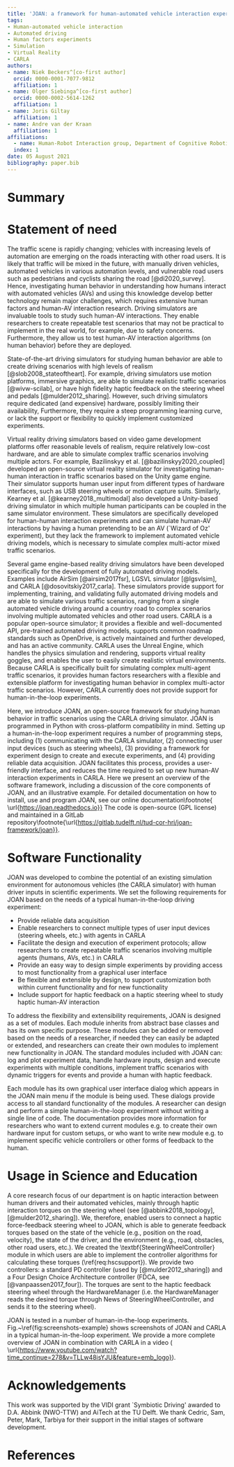 ```yaml
--- 
title: 'JOAN: a framework for human-automated vehicle interaction experiments in a virtual reality driving simulator' 
tags:
- Human-automated vehicle interaction
- Automated driving
- Human factors experiments
- Simulation
- Virtual Reality
- CARLA 
authors:
- name: Niek Beckers^[co-first author]
  orcid: 0000-0001-7077-9812 
  affiliation: 1
- name: Olger Siebinga^[co-first author]
  orcid: 0000-0002-5614-1262 
  affiliation: 1
- name: Joris Giltay 
  affiliation: 1
- name: Andre van der Kraan 
  affiliation: 1 
affiliations:
  - name: Human-Robot Interaction group, Department of Cognitive Robotics, Faculty 3mE, Delft University of Technology, Mekelweg 2, 2628 CD Delft, The Netherlands
  index: 1 
date: 05 August 2021 
bibliography: paper.bib
--- 
```


# Summary

# Statement of need

The traffic scene is rapidly changing; vehicles with increasing levels of automation are emerging on the roads interacting with other road users. It is likely
that traffic will be mixed in the future, with manually driven vehicles, automated vehicles in various automation levels, and vulnerable road users such as
pedestrians and cyclists sharing the road [@di2020_survey]. Hence, investigating human behavior in understanding how humans interact with automated
vehicles (AVs) and using this knowledge develop better technology remain major challenges, which requires extensive human factors and human-AV interaction
research. Driving simulators are invaluable tools to study such human-AV interactions. They enable researchers to create repeatable test scenarios that may not
be practical to implement in the real world, for example, due to safety concerns. Furthermore, they allow us to test human-AV interaction algorithms (on human
behavior) before they are deployed.

State-of-the-art driving simulators for studying human behavior are able to create driving scenarios with high levels of realism [@slob2008_stateoftheart].
For example, driving simulators use motion platforms, immersive graphics, are able to simulate realistic traffic scenarios [@wivw-scilab], or have high
fidelity haptic feedback on the steering wheel and pedals [@mulder2012_sharing]. However, such driving simulators require dedicated (and expensive)
hardware, possibly limiting their availability, Furthermore, they require a steep programming learning curve, or lack the support or flexibility to quickly
implement customized experiments.

Virtual reality driving simulators based on video game development platforms offer reasonable levels of realism, require relatively low-cost hardware, and are
able to simulate complex traffic scenarios involving multiple actors. For example, Bazilinskyy et al. [@bazilinskyy2020_coupled] developed an open-source
virtual reality simulator for investigating human-human interaction in traffic scenarios based on the Unity game engine. Their simulator supports human user
input from different types of hardware interfaces, such as USB steering wheels or motion capture suits. Similarly, Kearney et al. [@kearney2018_multimodal]
also developed a Unity-based driving simulator in which multiple human participants can be coupled in the same simulator environment. These simulators are
specifically developed for human-human interaction experiments and can simulate human-AV interactions by having a human pretending to be an AV (`Wizard of Oz'
experiment), but they lack the framework to implement automated vehicle driving models, which is necessary to simulate complex multi-actor mixed traffic
scenarios.

Several game engine-based reality driving simulators have been developed specifically for the development of fully automated driving models. Examples include
AirSim [@airsim2017fsr], LGSVL simulator [@lgsvlsim], and CARLA [@dosovitskiy2017_carla]. These simulators provide support for implementing,
training, and validating fully automated driving models and are able to simulate various traffic scenarios, ranging from a single automated vehicle driving
around a country road to complex scenarios involving multiple automated vehicles and other road users. CARLA is a popular open-source simulator; it provides a
flexible and well-documented API, pre-trained automated driving models, supports common roadmap standards such as OpenDrive, is actively maintained and further
developed, and has an active community. CARLA uses the Unreal Engine, which handles the physics simulation and rendering, supports virtual reality goggles, and
enables the user to easily create realistic virtual environments. Because CARLA is specifically built for simulating complex multi-agent traffic scenarios, it
provides human factors researchers with a flexible and extensible platform for investigating human behavior in complex multi-actor traffic scenarios. However,
CARLA currently does not provide support for human-in-the-loop experiments.

Here, we introduce JOAN, an open-source framework for studying human behavior in traffic scenarios using the CARLA driving simulator. JOAN is programmed in
Python with cross-platform compatibility in mind. Setting up a human-in-the-loop experiment requires a number of programming steps, including (1) communicating
with the CARLA simulator, (2) connecting user input devices (such as steering wheels), (3) providing a framework for experiment design to create and execute
experiments, and (4) providing reliable data acquisition. JOAN facilitates this process, provides a user-friendly interface, and reduces the time required to
set up new human-AV interaction experiments in CARLA. Here we present an overview of the software framework, including a discussion of the core components of
JOAN, and an illustrative example. For detailed documentation on how to install, use and program JOAN, see our online documentation\footnote{
\url{https://joan.readthedocs.io}} The code is open-source (GPL license) and maintained in a GitLab
repository\footnote{\url{https://gitlab.tudelft.nl/tud-cor-hri/joan-framework/joan}}.

# Software Functionality
JOAN was developed to combine the potential of an existing simulation environment for autonomous vehicles (the CARLA simulator) with human driver inputs in 
scientific experiments. We set the following requirements for JOAN based on the needs of a typical human-in-the-loop driving experiment:

- Provide reliable data acquisition
- Enable researchers to connect multiple types of user input devices (steering wheels, etc.) with agents in CARLA
- Facilitate the design and execution of experiment protocols; allow researchers to create repeatable traffic scenarios involving multiple agents (humans, 
  AVs, etc.) in CARLA
- Provide an easy way to design simple experiments by providing access to most functionality from a graphical user interface
- Be flexible and extensible by design, to support customization both within current functionality and for new functionality
- Include support for haptic feedback on a haptic steering wheel to study haptic human-AV interaction

To address the flexibility and extensibility requirements, JOAN is designed as a set of modules. Each module inherits from abstract base classes and has 
its own specific purpose. These modules can be added or removed based on the needs of a researcher, if needed they can easily be adapted or extended, and 
researchers can create their own modules to implement new functionality in JOAN. The standard modules included with JOAN can: log and plot experiment data, 
handle hardware inputs, design and execute experiments with multiple conditions, implement traffic scenarios with dynamic triggers for events and provide a 
human with haptic feedback.

Each module has its own graphical user interface dialog which appears in the JOAN main menu if the module is being used. These dialogs provide access to 
all standard functionality of the modules. A researcher can design and perform a simple human-in-the-loop experiment without writing a single line of code. 
The documentation provides more information for researchers who want to extend current modules e.g. to create their own hardware input for custom setups, or 
who want to write new module e.g. to implement specific vehicle controllers or other forms of feedback to the human.

# Usage in Science and Education

A core research focus of our department is on haptic interaction between human drivers and their automated vehicles, mainly through haptic interaction torques
on the steering wheel (see [@abbink2018_topology], [@mulder2012_sharing]). We, therefore, enabled users to connect a haptic force-feedback steering wheel to
JOAN, which is able to generate feedback torques based on the state of the vehicle (e.g., position on the road, velocity), the state of the driver, and the
environment (e.g., road, obstacles, other road users, etc.). We created the \textbf{SteeringWheelController} module in which users are able to implement the
controller algorithms for calculating these torques (\ref{req:hscsupport}). We provide two controllers: a standard PD controller (used by
[@mulder2012_sharing]) and a Four Design Choice Architecture controller (FDCA, see [@vanpaassen2017_four]). The torques are sent to the haptic feedback
steering wheel through the HardwareManager (i.e. the HardwareManager reads the desired torque through News of SteeringWheelController, and sends it to the
steering wheel).

JOAN is tested in a number of human-in-the-loop experiments. Fig.~\ref{fig:screenshots-example} shows screenshots of JOAN and CARLA in a typical
human-in-the-loop experiment. We provide a more complete overview of JOAN in combination with CARLA in a video (
\url{https://www.youtube.com/watch?time_continue=278&v=TLLw48isYJU&feature=emb_logo}).

# Acknowledgements

This work was supported by the VIDI grant `Symbiotic Driving' awarded to D.A. Abbink (NWO-TTW) and AiTech at the TU Delft. We thank Cedric, Sam, Peter, Mark,
Tarbiya for their support in the initial stages of software development.

# References